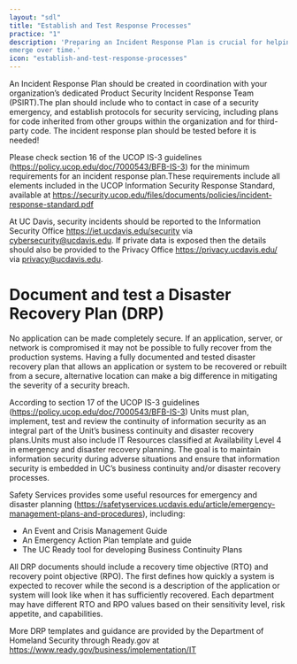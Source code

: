 ```yaml
---
layout: "sdl"
title: "Establish and Test Response Processes"
practice: "1"
description: 'Preparing an Incident Response Plan is crucial for helping to address new threats that can
emerge over time.'
icon: "establish-and-test-response-processes"
---
```


An Incident Response Plan should be created in coordination with your organization’s dedicated
Product Security Incident Response Team (PSIRT).The plan should include who to contact
in case of a security emergency, and establish protocols for security servicing, including
plans for code inherited from other groups within the organization and for third-party code.
The incident response plan should be tested before it is needed!

Please check section 16 of the UCOP IS-3 guidelines
(<https://policy.ucop.edu/doc/7000543/BFB-IS-3>) for the minimum requirements for an
incident response plan.These requirements include all elements included in the UCOP
Information Security Response Standard, available at
<https://security.ucop.edu/files/documents/policies/incident-response-standard.pdf>

At UC Davis, security incidents should be reported to the Information Security Office
<https://iet.ucdavis.edu/security> via cybersecurity@ucdavis.edu. If private data is exposed
then the details should also be provided to the Privacy Office <https://privacy.ucdavis.edu/>
via privacy@ucdavis.edu.

# Document and test a Disaster Recovery Plan (DRP)
No application can be made completely secure. If an application, server, or network is
compromised it may not be possible to fully recover from the production systems. Having a
fully documented and tested disaster recovery plan that allows an application or system to
be recovered or rebuilt from a secure, alternative location can make a big difference in
mitigating the severity of a security breach.

According to section 17 of the UCOP IS-3 guidelines
(<https://policy.ucop.edu/doc/7000543/BFB-IS-3>) Units must plan, implement, test and review
the continuity of information security as an integral part of the Unit’s business continuity and
disaster recovery plans.Units must also include IT Resources classified at Availability Level
4 in emergency and disaster recovery planning. The goal is to maintain information security
during adverse situations and ensure that information security is embedded in UC’s
business continuity and/or disaster recovery processes.

Safety Services provides some useful resources for emergency and disaster planning
(<https://safetyservices.ucdavis.edu/article/emergency-management-plans-and-procedures>),
including:
* An Event and Crisis Management Guide
* An Emergency Action Plan template and guide
* The UC Ready tool for developing Business Continuity Plans

All DRP documents should include a recovery time objective (RTO) and recovery point
objective (RPO). The first defines how quickly a system is expected to recover while the
second is a description of the application or system will look like when it has sufficiently
recovered. Each department may have different RTO and RPO values based on their
sensitivity level, risk appetite, and capabilities.

More DRP templates and guidance are provided by the Department of Homeland Security
through Ready.gov at <https://www.ready.gov/business/implementation/IT>
